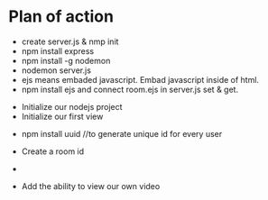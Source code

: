 # Plan of action

- create server.js & nmp init
- npm install express
- npm install -g nodemon
- nodemon server.js
- ejs means embaded javascript. Embad javascript inside of html.
- npm install ejs and connect room.ejs in server.js set & get.

* Initialize our nodejs project <done/>
* Initialize our first view <done/>

- npm install uuid //to generate unique id for every user

* Create a room id <done/>

-

* Add the ability to view our own video <done/>
